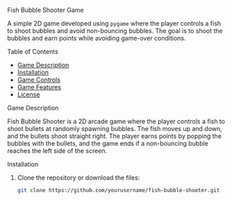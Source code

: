 Fish Bubble Shooter Game

A simple 2D game developed using `pygame` where the player controls a fish to shoot bubbles and avoid non-bouncing bubbles. The goal is to shoot the bubbles and earn points while avoiding game-over conditions.

 Table of Contents
- [Game Description](#game-description)
- [Installation](#installation)
- [Game Controls](#game-controls)
- [Game Features](#game-features)
- [License](#license)

 Game Description

Fish Bubble Shooter is a 2D arcade game where the player controls a fish to shoot bullets at randomly spawning bubbles. The fish moves up and down, and the bullets shoot straight right. The player earns points by popping the bubbles with the bullets, and the game ends if a non-bouncing bubble reaches the left side of the screen.

 Installation

1. Clone the repository or download the files:
   ```bash
   git clone https://github.com/yourusername/fish-bubble-shooter.git
